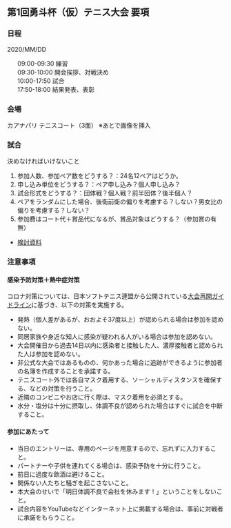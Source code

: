 ## 第1回勇斗杯（仮）テニス大会 要項

### 日程
2020/MM/DD
<ul style="list-style: none;">
<li>09:00-09:30 練習</li>
<li>09:30-10:00 開会挨拶、対戦決め</li>
<li>10:00-17:50 試合</li>
<li>17:50-18:00 結果発表、表彰</li>
</ul>

### 会場
カアナパリ テニスコート（3面）
※あとで画像を挿入

### 試合

決めなければいけないこと
<ol>
<li>参加人数、参加ペア数をどうする？：24名12ペアはどうか。</li>
<li>申し込み単位をどうする？：ペア申し込み？個人申し込み？</li>
<li>試合形式をどうする？：団体戦？個人戦？前半団体？後半個人？</li>
<li>ペアをランダムにした場合、後衛前衛の偏りを考慮する？しない？男女比の偏りを考慮する？しない？</li>
<li>参加費はコート代＋賞品代になるが、賞品対象はどうする？（参加賞の有無）</li>
</ol>

<ul>
<li><a href="https://docs.google.com/spreadsheets/d/1v7ndqHIhruFT9q-XEejXGgJSNpr_TCigjzXuOEyJd8Y/edit?usp=sharing">検討資料</a></li>
</ul>

### 注意事項

#### 感染予防対策＋熱中症対策

コロナ対策については、日本ソフトテニス連盟から公開されている<a href="https://www.jsta.or.jp/wp-content/uploads/2020/06/saikai_guideline.pdf">大会再開ガイドライン</a>に基づき、以下の対策を実施する。

<ul>
<li>発熱（個人差があるが、おおよそ37度以上）が認められる場合は参加を認めない。</li>
<li>同居家族や身近な知人に感染が疑われる人がいる場合は参加を認めない。</li>
<li>大会開催日から過去14日以内に感染者と接触した人、濃厚接触者と認められた人は参加を認めない。</li>
<li>非公式な大会ではあるものの、何かあった場合に追跡ができるように参加者の名簿を作成することを承諾する。</li>
<li>テニスコート外では各自マスク着用する、ソーシャルディスタンスを確保する、などの対策を行うこと。</li>
<li>近隣のコンビニやお店に行く際は、マスク着用を必須とする。</li>
<li>水分・塩分は十分に摂取し、体調不良が認められた場合はすぐに試合を中断すること。</li>
</ul>

#### 参加にあたって

<ul>
<li>当日のエントリーは、専用のページを用意するので、忘れずに入力すること。</li>
<li>パートナーや子供を連れてくる場合は、感染予防を十分に行うこと。</li>
<li>前日に過度な飲酒は避けること。</li>
<li>関係ない人たちと騒ぎを起こさないこと。</li>
<li>本大会のせいで「明日体調不良で会社を休みます！」ということをしないこと。</li>
<li>試合内容をYouTubeなどインターネット上に掲載する場合は、事前に対戦者に承諾をもらうこと。</li>
</ul>
